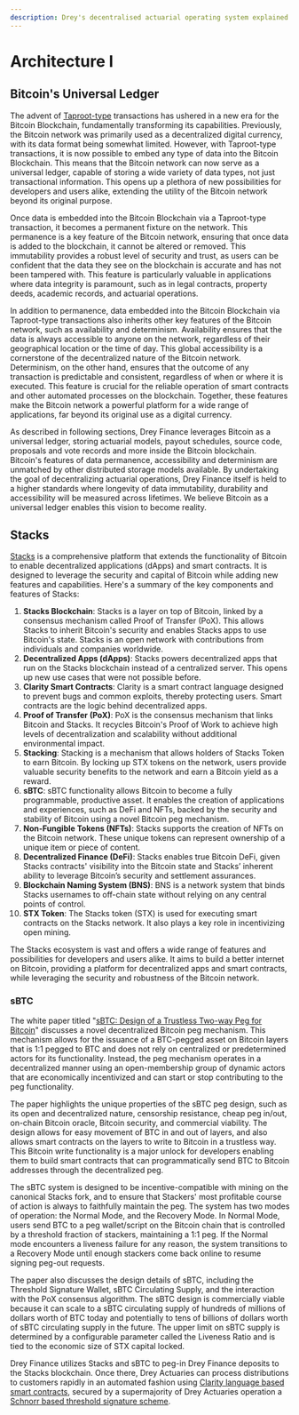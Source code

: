 ```yaml
---
description: Drey's decentralised actuarial operating system explained.
---
```


# Architecture I

## Bitcoin's Universal Ledger

The advent of [Taproot-type](https://trustmachines.co/learn/bitcoin-taproot-upgrade-basic-breakdown/) transactions has ushered in a new era for the Bitcoin Blockchain, fundamentally transforming its capabilities. Previously, the Bitcoin network was primarily used as a decentralized digital currency, with its data format being somewhat limited. However, with Taproot-type transactions, it is now possible to embed any type of data into the Bitcoin Blockchain. This means that the Bitcoin network can now serve as a universal ledger, capable of storing a wide variety of data types, not just transactional information. This opens up a plethora of new possibilities for developers and users alike, extending the utility of the Bitcoin network beyond its original purpose.

Once data is embedded into the Bitcoin Blockchain via a Taproot-type transaction, it becomes a permanent fixture on the network. This permanence is a key feature of the Bitcoin network, ensuring that once data is added to the blockchain, it cannot be altered or removed. This immutability provides a robust level of security and trust, as users can be confident that the data they see on the blockchain is accurate and has not been tampered with. This feature is particularly valuable in applications where data integrity is paramount, such as in legal contracts, property deeds, academic records, and actuarial operations.

In addition to permanence, data embedded into the Bitcoin Blockchain via Taproot-type transactions also inherits other key features of the Bitcoin network, such as availability and determinism. Availability ensures that the data is always accessible to anyone on the network, regardless of their geographical location or the time of day. This global accessibility is a cornerstone of the decentralized nature of the Bitcoin network. Determinism, on the other hand, ensures that the outcome of any transaction is predictable and consistent, regardless of when or where it is executed. This feature is crucial for the reliable operation of smart contracts and other automated processes on the blockchain. Together, these features make the Bitcoin network a powerful platform for a wide range of applications, far beyond its original use as a digital currency.

As described in following sections, Drey Finance leverages Bitcoin as a universal ledger, storing actuarial models, payout schedules, source code, proposals and vote records and more inside the Bitcoin blockchain. Bitcoin's features of data permanence, accessibility and determinism are unmatched by other distributed storage models available. By undertaking the goal of decentralizing actuarial operations, Drey Finance itself is held to a higher standards where longevity of data immutability, durability and accessibility will be measured across lifetimes. We believe Bitcoin as a universal ledger enables this vision to become reality.

## Stacks

[Stacks](https://www.stacks.co/) is a comprehensive platform that extends the functionality of Bitcoin to enable decentralized applications (dApps) and smart contracts. It is designed to leverage the security and capital of Bitcoin while adding new features and capabilities. Here's a summary of the key components and features of Stacks:

1. **Stacks Blockchain**: Stacks is a layer on top of Bitcoin, linked by a consensus mechanism called Proof of Transfer (PoX). This allows Stacks to inherit Bitcoin's security and enables Stacks apps to use Bitcoin's state. Stacks is an open network with contributions from individuals and companies worldwide.
2. **Decentralized Apps (dApps)**: Stacks powers decentralized apps that run on the Stacks blockchain instead of a centralized server. This opens up new use cases that were not possible before.
3. **Clarity Smart Contracts**: Clarity is a smart contract language designed to prevent bugs and common exploits, thereby protecting users. Smart contracts are the logic behind decentralized apps.
4. **Proof of Transfer (PoX)**: PoX is the consensus mechanism that links Bitcoin and Stacks. It recycles Bitcoin's Proof of Work to achieve high levels of decentralization and scalability without additional environmental impact.
5. **Stacking**: Stacking is a mechanism that allows holders of Stacks Token to earn Bitcoin. By locking up STX tokens on the network, users provide valuable security benefits to the network and earn a Bitcoin yield as a reward.
6. **sBTC**: sBTC functionality allows Bitcoin to become a fully programmable, productive asset. It enables the creation of applications and experiences, such as DeFi and NFTs, backed by the security and stability of Bitcoin using a novel Bitcoin peg mechanism.
7. **Non-Fungible Tokens (NFTs)**: Stacks supports the creation of NFTs on the Bitcoin network. These unique tokens can represent ownership of a unique item or piece of content.
8. **Decentralized Finance (DeFi)**: Stacks enables true Bitcoin DeFi, given Stacks contracts' visibility into the Bitcoin state and Stacks’ inherent ability to leverage Bitcoin’s security and settlement assurances.
9. **Blockchain Naming System (BNS)**: BNS is a network system that binds Stacks usernames to off-chain state without relying on any central points of control.
10. **STX Token**: The Stacks token (STX) is used for executing smart contracts on the Stacks network. It also plays a key role in incentivizing open mining.

The Stacks ecosystem is vast and offers a wide range of features and possibilities for developers and users alike. It aims to build a better internet on Bitcoin, providing a platform for decentralized apps and smart contracts, while leveraging the security and robustness of the Bitcoin network.

### sBTC

The white paper titled "[sBTC: Design of a Trustless Two-way Peg for Bitcoin](https://stacks-network.github.io/stacks/sbtc.pdf)" discusses a novel decentralized Bitcoin peg mechanism. This mechanism allows for the issuance of a BTC-pegged asset on Bitcoin layers that is 1:1 pegged to BTC and does not rely on centralized or predetermined actors for its functionality. Instead, the peg mechanism operates in a decentralized manner using an open-membership group of dynamic actors that are economically incentivized and can start or stop contributing to the peg functionality.

The paper highlights the unique properties of the sBTC peg design, such as its open and decentralized nature, censorship resistance, cheap peg in/out, on-chain Bitcoin oracle, Bitcoin security, and commercial viability. The design allows for easy movement of BTC in and out of layers, and also allows smart contracts on the layers to write to Bitcoin in a trustless way. This Bitcoin write functionality is a major unlock for developers enabling them to build smart contracts that can programmatically send BTC to Bitcoin addresses through the decentralized peg.

The sBTC system is designed to be incentive-compatible with mining on the canonical Stacks fork, and to ensure that Stackers' most profitable course of action is always to faithfully maintain the peg. The system has two modes of operation: the Normal Mode, and the Recovery Mode. In Normal Mode, users send BTC to a peg wallet/script on the Bitcoin chain that is controlled by a threshold fraction of stackers, maintaining a 1:1 peg. If the Normal mode encounters a liveness failure for any reason, the system transitions to a Recovery Mode until enough stackers come back online to resume signing peg-out requests.

The paper also discusses the design details of sBTC, including the Threshold Signature Wallet, sBTC Circulating Supply, and the interaction with the PoX consensus algorithm. The sBTC design is commercially viable because it can scale to a sBTC circulating supply of hundreds of millions of dollars worth of BTC today and potentially to tens of billions of dollars worth of sBTC circulating supply in the future. The upper limit on sBTC supply is determined by a configurable parameter called the Liveness Ratio and is tied to the economic size of STX capital locked.

Drey Finance utilizes Stacks and sBTC to peg-in Drey Finance deposits to the Stacks blockchain. Once there, Drey Actuaries can process distributions to customers rapidly in an automated fashion using [Clarity language based smart contracts](https://docs.stacks.co/docs/clarity/), secured by a supermajority of Drey Actuaries operation a [Schnorr based threshold signature scheme](https://eprint.iacr.org/2022/550).

